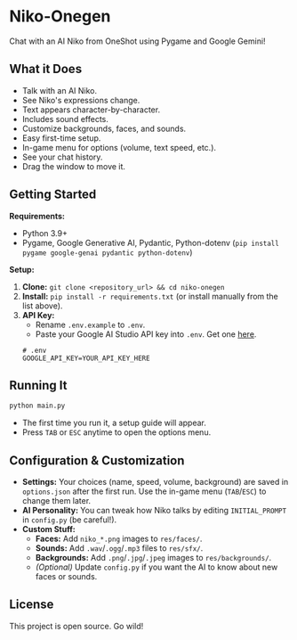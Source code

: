 # Niko-Onegen

Chat with an AI Niko from OneShot using Pygame and Google Gemini!

## What it Does

*   Talk with an AI Niko.
*   See Niko's expressions change.
*   Text appears character-by-character.
*   Includes sound effects.
*   Customize backgrounds, faces, and sounds.
*   Easy first-time setup.
*   In-game menu for options (volume, text speed, etc.).
*   See your chat history.
*   Drag the window to move it.

## Getting Started

**Requirements:**

*   Python 3.9+
*   Pygame, Google Generative AI, Pydantic, Python-dotenv (`pip install pygame google-genai pydantic python-dotenv`)

**Setup:**

1.  **Clone:** `git clone <repository_url> && cd niko-onegen`
2.  **Install:** `pip install -r requirements.txt` (or install manually from the list above).
3.  **API Key:**
    *   Rename `.env.example` to `.env`.
    *   Paste your Google AI Studio API key into `.env`. Get one [here](https://aistudio.google.com/app/apikey).
    ```dotenv
    # .env
    GOOGLE_API_KEY=YOUR_API_KEY_HERE
    ```

## Running It

```bash
python main.py
```

*   The first time you run it, a setup guide will appear.
*   Press `TAB` or `ESC` anytime to open the options menu.

## Configuration & Customization

*   **Settings:** Your choices (name, speed, volume, background) are saved in `options.json` after the first run. Use the in-game menu (`TAB`/`ESC`) to change them later.
*   **AI Personality:** You can tweak how Niko talks by editing `INITIAL_PROMPT` in `config.py` (be careful!).
*   **Custom Stuff:**
    *   **Faces:** Add `niko_*.png` images to `res/faces/`.
    *   **Sounds:** Add `.wav`/`.ogg`/`.mp3` files to `res/sfx/`.
    *   **Backgrounds:** Add `.png`/`.jpg`/`.jpeg` images to `res/backgrounds/`.
    *   *(Optional)* Update `config.py` if you want the AI to know about new faces or sounds.

## License

This project is open source. Go wild!
